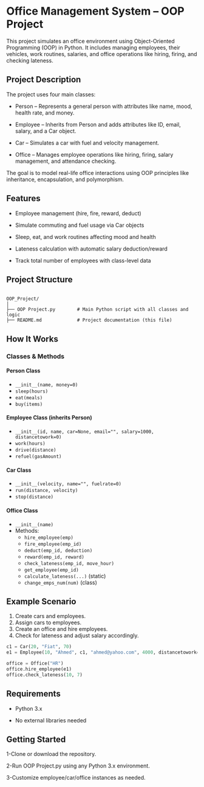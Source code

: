 # Office Management System – OOP Project

This project simulates an office environment using Object-Oriented Programming (OOP) in Python. It includes managing employees, their vehicles, work routines, salaries, and office operations like hiring, firing, and checking lateness.

## Project Description

The project uses four main classes:

  - Person – Represents a general person with attributes like name, mood, health rate, and money.

  - Employee – Inherits from Person and adds attributes like ID, email, salary, and a Car object.

  - Car – Simulates a car with fuel and velocity management.

  - Office – Manages employee operations like hiring, firing, salary management, and attendance checking.

The goal is to model real-life office interactions using OOP principles like inheritance, encapsulation, and polymorphism.

## Features

 - Employee management (hire, fire, reward, deduct)

 - Simulate commuting and fuel usage via Car objects

 - Sleep, eat, and work routines affecting mood and health

 - Lateness calculation with automatic salary deduction/reward

 - Track total number of employees with class-level data

## Project Structure

```

OOP_Project/
│
├── OOP Project.py        # Main Python script with all classes and logic
├── README.md             # Project documentation (this file)

```



## How It Works

### Classes & Methods

#### Person Class
- `__init__(name, money=0)`
- `sleep(hours)`
- `eat(meals)`
- `buy(items)`

#### Employee Class (inherits Person)
- `__init__(id, name, car=None, email="", salary=1000, distancetowork=0)`
- `work(hours)`
- `drive(distance)`
- `refuel(gasAmount)`

#### Car Class
- `__init__(velocity, name="", fuelrate=0)`
- `run(distance, velocity)`
- `stop(distance)`

#### Office Class
- `__init__(name)`
- Methods: 
  - `hire_employee(emp)`
  - `fire_employee(emp_id)`
  - `deduct(emp_id, deduction)`
  - `reward(emp_id, reward)`
  - `check_lateness(emp_id, move_hour)`
  - `get_employee(emp_id)`
  - `calculate_lateness(...)` (static)
  - `change_emps_num(num)` (class)

## Example Scenario

1. Create cars and employees.
2. Assign cars to employees.
3. Create an office and hire employees.
4. Check for lateness and adjust salary accordingly.

```python
c1 = Car(20, "Fiat", 70)
e1 = Employee(10, "Ahmed", c1, "ahmed@yahoo.com", 4000, distancetowork=50)

office = Office("HR")
office.hire_employee(e1)
office.check_lateness(10, 7)
```

## Requirements

- Python 3.x

- No external libraries needed


## Getting Started

1-Clone or download the repository.

2-Run OOP Project.py using any Python 3.x environment.

3-Customize employee/car/office instances as needed.




  ```


